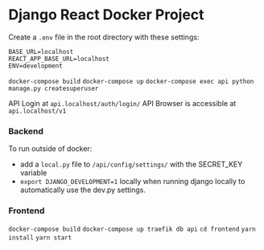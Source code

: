 # Django React Docker Project

Create a `.env` file in the root directory with these settings:

```
BASE_URL=localhost
REACT_APP_BASE_URL=localhost
ENV=development
```

`docker-compose build`
`docker-compose up`
`docker-compose exec api python manage.py createsuperuser`

API Login at `api.localhost/auth/login/`
API Browser is accessible at `api.localhost/v1`
### Backend

To run outside of docker: 
- add a `local.py` file to `/api/config/settings/` with the SECRET_KEY variable
- `export DJANGO_DEVELOPMENT=1` locally when running django locally to automatically use the dev.py settings.


### Frontend

`docker-compose build`
`docker-compose up traefik db api`
`cd frontend`
`yarn install`
`yarn start`
